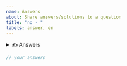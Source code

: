 ```yaml
---
name: Answers
about: Share answers/solutions to a question
title: "no - "
labels: answer, en
---
```


<details>
<summary>✍️ Answers</summary>

Name your title starting with the question no you are trying to answer.

For example:
`12 - my one-line solution`

</details>

```ts
// your answers
```

<!--Some idea or thoughts about how to solve this problem-->
